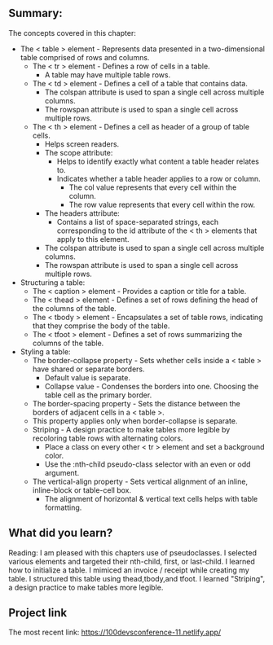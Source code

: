 ## Summary:
The concepts covered in this chapter:
* The < table > element - Represents data presented in a two-dimensional table comprised of rows and columns.
    * The < tr > element - Defines a row of cells in a table. 
        * A table may have multiple table rows.
    * The < td > element - Defines a cell of a table that contains data.
        * The colspan attribute is used to span a single cell across multiple columns.
        * The rowspan attribute is used to span a single cell across multiple rows. 
    * The < th > element - Defines a cell as header of a group of table cells. 
        * Helps screen readers.
        * The scope attribute:
            * Helps to identify exactly what content a table header relates to. 
            * Indicates whether a table header applies to a row or column. 
                * The col value represents that every cell within the column.
                * The row value represents that every cell within the row.
        * The headers attribute:
            * Contains a list of space-separated strings, each corresponding to the id attribute of the < th > elements that apply to this element.
        * The colspan attribute is used to span a single cell across multiple columns.
        * The rowspan attribute is used to span a single cell across multiple rows. 
* Structuring a table:
    * The < caption > element - Provides a caption or title for a table. 
    * The < thead > element - Defines a set of rows defining the head of the columns of the table.
    * The < tbody > element - Encapsulates a set of table rows, indicating that they comprise the body of the table.
    * The < tfoot > element - Defines a set of rows summarizing the columns of the table.
* Styling a table:
    * The border-collapse property - Sets whether cells inside a < table > have shared or separate borders.
        * Default value is separate.
        * Collapse value - Condenses the borders into one. Choosing the table cell as the primary border.
    * The border-spacing property - Sets the distance between the borders of adjacent cells in a < table >. 
    * This property applies only when border-collapse is separate.
    * Striping - A design practice to make tables more legible by recoloring table rows with alternating colors.
        * Place a class on every other < tr > element and set a background color.
        * Use the :nth-child pseudo-class selector with an even or odd argument.
    * The vertical-align property - Sets vertical alignment of an inline, inline-block or table-cell box.
        * The alignment of horizontal & vertical text cells helps with table formatting. 




## What did you learn?
Reading: I am pleased with this chapters use of pseudoclasses. I selected various elements and targeted their nth-child, first, or last-child. I learned how to initialize a table. I mimiced an invoice / receipt while creating my table. I structured this table using thead,tbody,and tfoot. I learned "Striping", a design practice to make tables more legible. 


## Project link
The most recent link:
https://100devsconference-11.netlify.app/